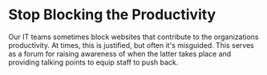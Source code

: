 Stop Blocking the Productivity 
===============================

Our IT teams sometimes block websites that contribute to the organizations productivity.  At times, this is justified, but often it's misguided.  This serves as a forum for raising awareness of when the latter takes place and providing talking points to equip staff to push back.  
